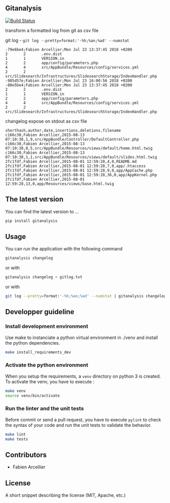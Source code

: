 ## Gitanalysis

[![Build Status](https://travis-ci.org/FabienArcellier/gitanalysis.svg?branch=master)](https://travis-ci.org/FabienArcellier/gitanalysis)

transform a formatted log from git as csv file

git log - `git log --pretty=format:'-%h;%an;%ad' --numstat`

```
-79e6be4;Fabien Arcellier;Mon Jul 23 13:37:45 2018 +0200
2       2       .env.dist
1       1       VERSION.in
2       2       app/config/parameters.php
4       4       src/AppBundle/Resources/config/services.yml
2       2       src/Slidesearch/Infrastructures/SlidesearchStorage/IndexHandler.php
-985d57e;Fabien Arcellier;Mon Jul 23 16:00:56 2018 +0200
-80e5be4;Fabien Arcellier;Mon Jul 23 13:37:45 2018 +0200
2       2       .env.dist
1       1       VERSION.in
2       2       app/config/parameters.php
4       4       src/AppBundle/Resources/config/services.yml
2       2       src/Slidesearch/Infrastructures/SlidesearchStorage/IndexHandler.php
```

changelog expose on stdout as csv file

```
shorthash,author,date,insertions,deletions,filename
c166c30,Fabien Arcellier,2015-08-13 07:10:38,1,9,src/AppBundle/Controller/DefaultController.php
c166c30,Fabien Arcellier,2015-08-13 07:10:38,0,5,src/AppBundle/Resources/views/default/home.html.twig
c166c30,Fabien Arcellier,2015-08-13 07:10:38,1,1,src/AppBundle/Resources/views/default/slides.html.twig
2fc1fdf,Fabien Arcellier,2015-08-01 12:59:28,4,0,README.md
2fc1fdf,Fabien Arcellier,2015-08-01 12:59:28,7,0,app/.htaccess
2fc1fdf,Fabien Arcellier,2015-08-01 12:59:28,9,0,app/AppCache.php
2fc1fdf,Fabien Arcellier,2015-08-01 12:59:28,36,0,app/AppKernel.php
2fc1fdf,Fabien Arcellier,2015-08-01 12:59:28,13,0,app/Resources/views/base.html.twig
```

## The latest version

You can find the latest version to ...

```bash
pip install gitanalysis
```

## Usage

You can run the application with the following command

```bash
gitanalysis changelog
```

or with

```bash
gitanalysis changelog < gitlog.txt
```

or with

```bash
git log --pretty=format:'-%h;%an;%ad' --numstat | gitanalysis changelog
```

## Developper guideline

### Install development environment

Use make to instanciate a python virtual environment in ./venv and install the
python dependencies.

```bash
make install_requirements_dev
```

### Activate the python environment

When you setup the requirements, a `venv` directory on python 3 is created.
To activate the venv, you have to execute :

```bash
make venv
source venv/bin/activate
```

### Run the linter and the unit tests

Before commit or send a pull request, you have to execute `pylint` to check the syntax
of your code and run the unit tests to validate the behavior.

```bash
make lint
make tests
```

## Contributors

* Fabien Arcellier

## License

A short snippet describing the license (MIT, Apache, etc.)
